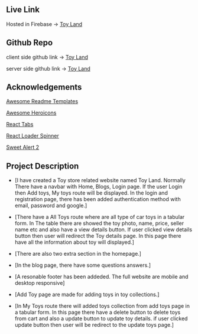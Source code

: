 ## Live Link

Hosted in Firebase -> [Toy Land](https://toyland-shop-client.web.app)

## Github Repo

client side github link -> [Toy Land](https://github.com/programming-hero-web-course-4/b7a11-toy-marketplace-client-side-rohanhaque1)

server side github link -> [Toy Land](https://github.com/programming-hero-web-course-4/b7a11-toy-marketplace-server-side-rohanhaque1)


## Acknowledgements

[Awesome Readme Templates](https://readme.so/?fbclid=IwAR127xQs9eGkkLVfIadf7m-4fuKkzKP_4EeT3MSm4_AVECdjKQFIMANpWsQ)

[Awesome Heroicons](https://heroicons.com/)

[React Tabs](https://www.npmjs.com/package/react-tabs)

[React Loader Spinner](https://github.com/mhnpd/react-loader-spinner)

[Sweet Alert 2](https://sweetalert2.github.io/)


## Project Description

 - [I have created a Toy store related website named Toy Land. Normally There have a navbar with Home, Blogs, Login page. If the user Login then Add toys, My toys route will be displayed. In the login and registration page, there has been added authentication method with email, password and google.]

 - [There have a All Toys route where are all type of car toys in a tabular form. In The table there are showed the toy photo, name, price, seller name etc and also have a view details button. If user clicked view details button then user will redirect the Toy details page. In this page there have all the information about toy will displayed.]

 - [There are also two extra section in the homepage.]

 - [In the blog page, there have some questions answers.]
 
 - [A resonable footer has been addeded. The full website are mobile and desktop responsive]

 - [Add Toy page are made for adding toys in toy collections.]

 - [In My Toys route there will added toys collection from add toys page in a tabular form. In this page there have a delete button to delete toys from cart and also a update button to update toy details. if user clicked update button then user will be redirect to the update toys page.]

